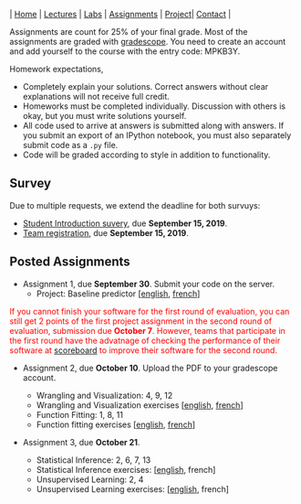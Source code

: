 | [Home](index.md) | [Lectures](lectures.md) | [Labs](labs.md) | [Assignments](assignments.md) | [Project](project.md)| [Contact](contact.md) |

Assignments are count for 25% of your final grade. Most of the assignments are graded with [gradescope](https://www.gradescope.com/). You need to create an account and add yourself to the course with the entry code: MPKB3Y.

Homework expectations,

- Completely explain your solutions. Correct answers without clear explanations will not receive full credit.
- Homeworks must be completed individually. Discussion with others is okay, but you must write solutions yourself.
- All code used to arrive at answers is submitted along with answers. If you submit an export of an IPython notebook, you must also separately submit code as a `.py` file.
- Code will be graded according to style in addition to functionality.

## Survey

Due to multiple requests, we extend the deadline for both survuys:

- [Student Introduction suvery](https://forms.gle/2iQKQrGpcXnXMsQe9), due **September 15, 2019**.
- [Team registration](https://forms.gle/793jBEcBh9U57Qp99), due **September 15, 2019**.


## Posted Assignments
  
- Assignment 1, due **September 30**. Submit your code on the server.
  * Project: Baseline predictor [[english](assignments/Project_Assignment_1(EN).pdf), [french](assignments/Project_Assignment_1(FR).pdf)]
  
<span style="color:red"> If you cannot finish your software for the first round of evaluation, you can still get 2 points of the first project assignment in the second round of evaluation, submission due **October 7**. However, teams that participate in the first round have the advatnage of checking the performance of their software at [scoreboard](scoreboard.md) to improve their software for the second round.</span>

- Assignment 2, due **October 10**. Upload the PDF to your gradescope account.
  * Wrangling and Visualization: 4, 9, 12
  * Wrangling and Visualization exercises [[english](https://colab.research.google.com/drive/10nTBPokrkrat8KYsCayfvA2CSZRM0VdZ#scrollTo=luhc8KH_8wYz), [french](https://colab.research.google.com/drive/13l69m9RJYnO_AOIM0x4zKN7tDgcQHDa2)]
  * Function Fitting: 1, 8, 11
  * Function fitting exercises [[english](https://colab.research.google.com/drive/1hIuDnr-s7h1x8ccayRBDqx__YCtG5UqL), [french](https://colab.research.google.com/drive/1X-9D7YgFlvWLFgTOkNAJpAiooumurhMH)]

- Assignment 3, due **October 21**.
  * Statistical Inference: 2, 6, 7, 13
  * Statistical Inference exercises: [[english](https://colab.research.google.com/drive/1TBdhLJ9Boo5az0IZn7Pstkhtjj8W0UQx), french]
  * Unsupervised Learning: 2, 4
  * Unsupervised Learning exercises: [[english](https://colab.research.google.com/drive/19tiMgMZNUi9uwFcWPqeKGi2QWzXEDAlu), french]
